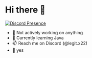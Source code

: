 # Hi there 👋

[![Discord Presence](https://lanyard-profile-readme.vercel.app/api/856933195362467862?theme=light&bg=000000&animated=true&borderRadius=30px&idleMessage=Not%20active%20now)](https://discord.com/users/856933195362467862)

- 🔭 Not actively working on anything
- 🌱 Currently learning Java
- 📫 Reach me on Discord (@legit.x22)
- 🎯 yes
<!--
**ImLegiitXD/ImLegiitXD** is a ✨ _special_ ✨ repository because its `README.md` (this file) appears on your GitHub profile.
-->
